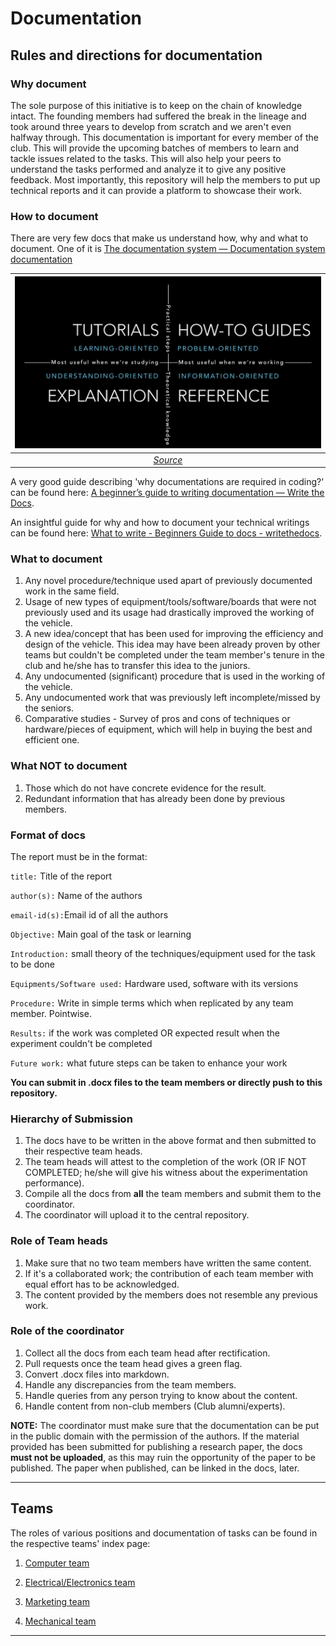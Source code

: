 # Documentation

## Rules and directions for documentation

### Why document

The sole purpose of this initiative is to keep on the chain of knowledge intact. The founding members had suffered the break in the lineage and took around three years to develop from scratch and we aren't even halfway through.
This documentation is important for every member of the club. This will provide the upcoming batches of members to learn and tackle issues related to the tasks. This will also help your peers to understand the tasks performed and analyze it to give any positive feedback.
Most importantly, this repository will help the members to put up technical reports and it can provide a platform to showcase their work.

### How to document

There are very few docs that make us understand how, why and what to document. One of it is [The documentation system — Documentation system documentation](https://documentation.divio.com/)

| ![overview](assets/index_1.png) |
|:--:|
| [*Source*](https://documentation.divio.com/) |

A very good guide describing 'why documentations are required in coding?' can be found here:
[A beginner’s guide to writing documentation — Write the Docs](https://www.writethedocs.org/guide/writing/beginners-guide-to-docs/).

An insightful guide for why and how to document your technical writings can be found here: [What to write - Beginners Guide to docs - writethedocs](https://www.writethedocs.org/guide/writing/beginners-guide-to-docs/#what-to-write).

### What to document

1. Any novel procedure/technique used apart of previously documented work in the same field.
2. Usage of new types of equipment/tools/software/boards that were not previously used and its usage had drastically improved the working of the vehicle.
3. A new idea/concept that has been used for improving the efficiency and design of the vehicle. This idea may have been already proven by other teams but couldn't be completed under the team member's tenure in the club and he/she has to transfer this idea to the juniors.
4. Any undocumented (significant) procedure that is used in the working of the vehicle.
5. Any undocumented work that was previously left incomplete/missed by the seniors.
6. Comparative studies - Survey of pros and cons of techniques or hardware/pieces of equipment, which will help in buying the best and efficient one.

### What NOT to document

1. Those which do not have concrete evidence for the result.
2. Redundant information that has already been done by previous members.

### Format of docs

The report must be in the format:

```title:``` Title of the report

```author(s):``` Name of the authors

```email-id(s):```Email id of all the authors

```Objective:``` Main goal of the task or learning

```Introduction:``` small theory of the techniques/equipment used for the task to be done

```Equipments/Software used:``` Hardware used, software with its versions

```Procedure:``` Write in simple terms which when replicated by any team member. Pointwise.

```Results:``` if the work was completed OR expected result when the experiment couldn't be completed

```Future work:``` what future steps can be taken to enhance your work

**You can submit in .docx files to the team members or directly push to this repository.**

### Hierarchy of Submission

1. The docs have to be written in the above format and then submitted to their respective team heads.
2. The team heads will attest to the completion of the work (OR IF NOT COMPLETED; he/she will give his witness about the experimentation performance).
3. Compile all the docs from **all** the team members and submit them to the coordinator.
4. The coordinator will upload it to the central repository.

### Role of Team heads

1. Make sure that no two team members have written the same content.
2. If it's a collaborated work; the contribution of each team member with equal effort has to be acknowledged.
3. The content provided by the members does not resemble any previous work.

### Role of the coordinator

1. Collect all the docs from each team head after rectification.
2. Pull requests once the team head gives a green flag.
3. Convert .docx files into markdown.
4. Handle any discrepancies from the team members.
5. Handle queries from any person trying to know about the content.
6. Handle content from non-club members (Club alumni/experts).

**NOTE:** The coordinator must make sure that the documentation can be put in the public domain with the permission of the authors. If the material provided has been submitted for publishing a research paper, the docs **must not be uploaded**, as this may ruin the opportunity of the paper to be published. The paper when published, can be linked in the docs, later.

---

## Teams

The roles of various positions and documentation of tasks can be found in the respective teams' index page:

1. [Computer team](computer)

2. [Electrical/Electronics team](electronics)

3. [Marketing team](marketing)

4. [Mechanical team](mechanical)

---
